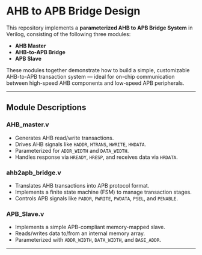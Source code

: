 # AHB to APB Bridge Design

This repository implements a **parameterized AHB to APB Bridge System** in Verilog, consisting of the following three modules:

-  **AHB Master**  
-  **AHB-to-APB Bridge**  
-  **APB Slave**

These modules together demonstrate how to build a simple, customizable AHB-to-APB transaction system — ideal for on-chip communication between high-speed AHB components and low-speed APB peripherals.

---


##  Module Descriptions

###  AHB_master.v
- Generates AHB read/write transactions.
- Drives AHB signals like `HADDR`, `HTRANS`, `HWRITE`, `HWDATA`.
- Parameterized for `ADDR_WIDTH` and `DATA_WIDTH`.
- Handles response via `HREADY`, `HRESP`, and receives data via `HRDATA`.

### ahb2apb_bridge.v
- Translates AHB transactions into APB protocol format.
- Implements a finite state machine (FSM) to manage transaction stages.
- Controls APB signals like `PADDR`, `PWRITE`, `PWDATA`, `PSEL`, and `PENABLE`.

### APB_Slave.v
- Implements a simple APB-compliant memory-mapped slave.
- Reads/writes data to/from an internal memory array.
- Parameterized with `ADDR_WIDTH`, `DATA_WIDTH`, and `BASE_ADDR`.

---

